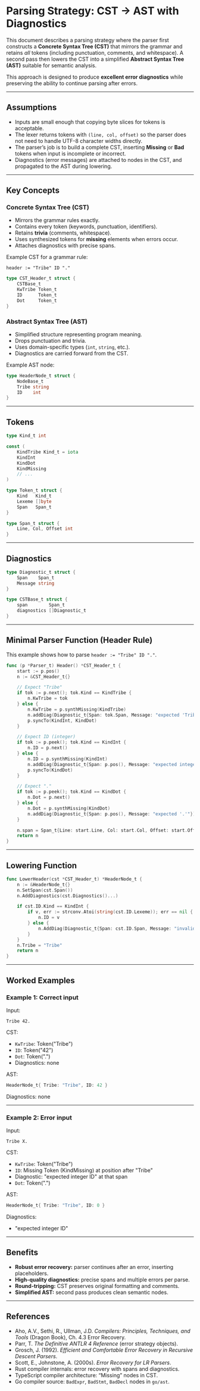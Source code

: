 # Parsing Strategy: CST → AST with Diagnostics

This document describes a parsing strategy where the parser first constructs a **Concrete Syntax Tree (CST)** that mirrors the grammar and retains *all* tokens (including punctuation, comments, and whitespace). A second pass then lowers the CST into a simplified **Abstract Syntax Tree (AST)** suitable for semantic analysis.

This approach is designed to produce **excellent error diagnostics** while preserving the ability to continue parsing after errors.

---

## Assumptions

- Inputs are small enough that copying byte slices for tokens is acceptable.
- The lexer returns tokens with `(line, col, offset)` so the parser does not need to handle UTF-8 character widths directly.
- The parser’s job is to build a complete CST, inserting **Missing** or **Bad** tokens when input is incomplete or incorrect.
- Diagnostics (error messages) are attached to nodes in the CST, and propagated to the AST during lowering.

---

## Key Concepts

### Concrete Syntax Tree (CST)

- Mirrors the grammar rules exactly.
- Contains every token (keywords, punctuation, identifiers).
- Retains **trivia** (comments, whitespace).
- Uses synthesized tokens for **missing** elements when errors occur.
- Attaches diagnostics with precise spans.

Example CST for a grammar rule:

```
header := "Tribe" ID "."
```

```go
type CST_Header_t struct {
    CSTBase_t
    KwTribe Token_t
    ID      Token_t
    Dot     Token_t
}
```

### Abstract Syntax Tree (AST)

- Simplified structure representing program meaning.
- Drops punctuation and trivia.
- Uses domain-specific types (`int`, `string`, etc.).
- Diagnostics are carried forward from the CST.

Example AST node:

```go
type HeaderNode_t struct {
    NodeBase_t
    Tribe string
    ID    int
}
```

---

## Tokens

```go
type Kind_t int

const (
    KindTribe Kind_t = iota
    KindInt
    KindDot
    KindMissing
    // ...
)

type Token_t struct {
    Kind   Kind_t
    Lexeme []byte
    Span   Span_t
}

type Span_t struct {
    Line, Col, Offset int
}
```

---

## Diagnostics

```go
type Diagnostic_t struct {
    Span    Span_t
    Message string
}

type CSTBase_t struct {
    span        Span_t
    diagnostics []Diagnostic_t
}
```

---

## Minimal Parser Function (Header Rule)

This example shows how to parse `header := "Tribe" ID "."`.

```go
func (p *Parser_t) Header() *CST_Header_t {
    start := p.pos()
    n := &CST_Header_t{}

    // Expect "Tribe"
    if tok := p.next(); tok.Kind == KindTribe {
        n.KwTribe = tok
    } else {
        n.KwTribe = p.synthMissing(KindTribe)
        n.addDiag(Diagnostic_t{Span: tok.Span, Message: "expected 'Tribe'"})
        p.syncTo(KindInt, KindDot)
    }

    // Expect ID (integer)
    if tok := p.peek(); tok.Kind == KindInt {
        n.ID = p.next()
    } else {
        n.ID = p.synthMissing(KindInt)
        n.addDiag(Diagnostic_t{Span: p.pos(), Message: "expected integer ID"})
        p.syncTo(KindDot)
    }

    // Expect "."
    if tok := p.peek(); tok.Kind == KindDot {
        n.Dot = p.next()
    } else {
        n.Dot = p.synthMissing(KindDot)
        n.addDiag(Diagnostic_t{Span: p.pos(), Message: "expected '.'"})
    }

    n.span = Span_t{Line: start.Line, Col: start.Col, Offset: start.Offset}
    return n
}
```

---

## Lowering Function

```go
func LowerHeader(cst *CST_Header_t) *HeaderNode_t {
    n := &HeaderNode_t{}
    n.SetSpan(cst.Span())
    n.AddDiagnostics(cst.Diagnostics()...)

    if cst.ID.Kind == KindInt {
        if v, err := strconv.Atoi(string(cst.ID.Lexeme)); err == nil {
            n.ID = v
        } else {
            n.AddDiag(Diagnostic_t{Span: cst.ID.Span, Message: "invalid integer"})
        }
    }
    n.Tribe = "Tribe"
    return n
}
```

---

## Worked Examples

### Example 1: Correct input

Input:
```
Tribe 42.
```

CST:
- `KwTribe`: Token("Tribe")
- `ID`: Token("42")
- `Dot`: Token(".")
- Diagnostics: none

AST:
```go
HeaderNode_t{ Tribe: "Tribe", ID: 42 }
```

Diagnostics: none

---

### Example 2: Error input

Input:
```
Tribe X.
```

CST:
- `KwTribe`: Token("Tribe")
- `ID`: Missing Token (KindMissing) at position after "Tribe"
- Diagnostic: "expected integer ID" at that span
- `Dot`: Token(".")

AST:
```go
HeaderNode_t{ Tribe: "Tribe", ID: 0 }
```

Diagnostics:
- "expected integer ID"

---

## Benefits

- **Robust error recovery:** parser continues after an error, inserting placeholders.
- **High-quality diagnostics:** precise spans and multiple errors per parse.
- **Round-tripping:** CST preserves original formatting and comments.
- **Simplified AST:** second pass produces clean semantic nodes.

---

## References

- Aho, A.V., Sethi, R., Ullman, J.D. *Compilers: Principles, Techniques, and Tools* (Dragon Book), Ch. 4.3 Error Recovery.
- Parr, T. *The Definitive ANTLR 4 Reference* (error strategy objects).
- Grosch, J. (1992). *Efficient and Comfortable Error Recovery in Recursive Descent Parsers*.
- Scott, E., Johnstone, A. (2000s). *Error Recovery for LR Parsers*.
- Rust compiler internals: error recovery with spans and diagnostics.
- TypeScript compiler architecture: “Missing” nodes in CST.
- Go compiler source: `BadExpr`, `BadStmt`, `BadDecl` nodes in `go/ast`.
